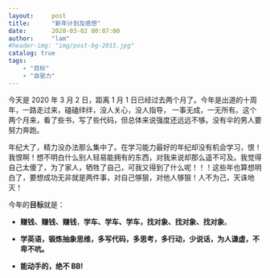 ```yaml
---
layout:     post
title:      "新年计划及感想"
date:       2020-03-02 00:07:00
author:     "lam"
#header-img: "img/post-bg-2015.jpg"
catalog: true
tags:
    - "目标"
    - "自驱力"
---
```


今天是 2020 年 3 月 2 日，距离 1 月 1 日已经过去两个月了。今年是出道的十周年，一路走过来，磕磕绊绊，没人关心，没人指导， 一事无成，一无所有。这个两个月来，看了些书，写了些代码，但总体来说强度还远远不够。没有伞的男人要努力奔跑。

年纪大了，精力没办法那么集中了。在学习能力最好的年纪却没有机会学习，恨！我恨啊！想不明白什么别人轻易能拥有的东西，对我来说却那么遥不可及。我觉得自己太傻了，为了家人，牺牲了自己，可我又得到了什么呢！！！这些年也算想明白了，要想成功无非就是两件事，对自己够狠，对他人够狠！人不为己，天诛地灭！

今年的**目标**就是：

* **赚钱、赚钱、赚钱**，**学车、学车、学车，找对象、找对象、找对象**。

* **学英语，锻炼抽象思维，多写代码，多思考，多行动，少说话，为人谦虚，不卑不吭。**
* **能动手的，绝不 BB!**


